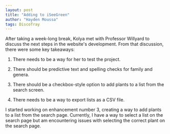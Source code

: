 ```yaml
---
layout: post
title: "Adding to iSeeGreen"
author: "Hayden Moussa"
tags: DiscoTray
---
```


After taking a week-long break, Kolya met with Professor Willyard to discuss the next steps in the website's development. From that discussion, there were some key takeaways:



1. There needs to be a way for her to test the project.



2. There should be predictive text and spelling checks for family and genera.



3. There should be a checkbox-style option to add plants to a list from the search screen.



4. There needs to be a way to export lists as a CSV file.



I started working on enhancement number 3, creating a way to add plants to a list from the search page. Currently, I have a way to select a list on the search page but am encountering issues with selecting the correct plant on the search page.